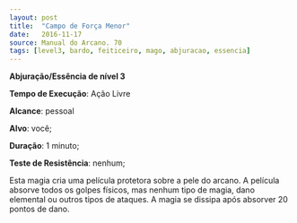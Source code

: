 ```yaml
---
layout: post
title:  "Campo de Força Menor"
date:   2016-11-17
source: Manual do Arcano. 70
tags: [level3, bardo, feiticeiro, mago, abjuracao, essencia]
---
```


**Abjuração/Essência de nível 3**

**Tempo de Execução**: Ação Livre

**Alcance**: pessoal

**Alvo**: você;

**Duração**: 1 minuto;

**Teste de Resistência**: nenhum;

Esta magia cria uma película protetora sobre a pele do arcano. A película 
absorve todos os golpes físicos, mas nenhum tipo de magia, dano elemental 
ou outros tipos de ataques. A magia se dissipa após absorver 20 pontos de dano.